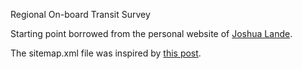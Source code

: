 Regional On-board Transit Survey

Starting point borrowed from the personal website of [Joshua Lande](https://github.com/joshualande/joshualande.github.io).

The sitemap.xml file was inspired by [this post](http://jethrokuan.github.io/2013/12/20/SEO-with-Jekyll.html).

